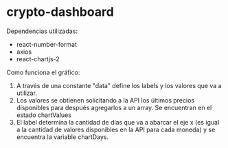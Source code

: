 # crypto-dashboard

Dependencias utilizadas:

- react-number-format
- axios
- react-chartjs-2

Como funciona el gráfico:

1. A través de una constante "data" define los labels y los valores que va a utilizar.
2. Los valores se obtienen solicitando a la API los últimos precios disponibles para después agregarlos a un array. Se encuentran en el estado chartValues
3. El label determina la cantidad de días que va a abarcar el eje x (es igual a la cantidad de valores disponibles en la API para cada moneda) y se encuentra la variable chartDays.
